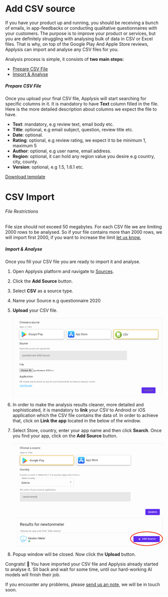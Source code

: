 # Add CSV source

If you have your product up and running, you should be receiving a bunch of emails, in app-feedbacks or conducting qualitative questionnaires with your customers. The purpose is to improve your product or services, but you are definitely struggling with analysing bulk of data in CSV or Excel files. That is why, on top of the Google Play And Apple Store reviews, Applysis can import and analyse any CSV files for you.

Analysis process is simple, it consists of **two main steps:**

-   [Prepare CSV File](#prepare-csv)
-   [Import & Analyse](#import-analyse)

##### Prepare CSV File

Once you upload your final CSV file, Applysis will start searching for specific columns in it. It is mandatory to have **Text** column filled in the file. Here is the more detailed description about columns we expect the file to have.

-   **Text**: mandatory, e.g review text, email body etc.
-   **Title**: optional, e.g email subject, question, review title etc.
-   **Date**: optional.
-   **Rating**: optional, e.g review rating, we expect it to be minimum 1, maximum 5
-   **Author**: optional, e.g user name, email address.
-   **Region**: optional, it can hold any region value you desire e.g country, city, county.
-   **Version**: optional, e.g 1.5, 1.6.1 etc.

[Download template](../assets/csv_template.csv)

#

# CSV Import

###### File Restrictions

File size should not exceed 50 megabytes. For each CSV file we are limiting 2000 rows to be analysed. So if your file contains more than 2000 rows, we will import first 2000, if you want to increase the limit [let us know.](mailto:contact@applysis.io)

##### Import & Analyse

Once you fill your CSV file you are ready to import it and analyse.

1.  Open Applysis platform and navigate to [Sources](https://app.applysis.io/sources).

2.  Click the **Add Source** button.

3.  Select **CSV** as a source type.

4.  Name your Source e.g questionnaire 2020

5.  **Upload** your CSV file.

    ![](../assets/csv-analysis/select-csv-source.png)

6.  In order to make the analysis results cleaner, more detailed and sophisticated, it is mandatory to **link** your CSV to Android or iOS application which the CSV file contains the data of. In order to achieve that, click on **Link the app** located in the below of the window.

7.  Select Store, country, enter your app name and then click **Search**. Once you find your app, click on the **Add Source** button.

    ![](../assets/csv-analysis/link-app.png)

8.  Popup window will be closed. Now click the **Upload** button.

Congrats! 🎉 You have imported your CSV file and Applysis already started to analyse it. Sit back and wait for some time, until our hard-working AI models will finish their job.

If you encounter any problems, please [send us an note](mailto:contact@applysis.io), we will be in touch soon.

